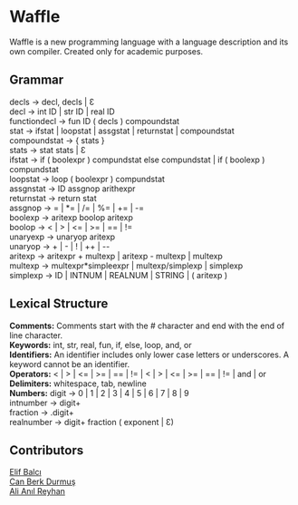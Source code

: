 # Waffle
Waffle is a new programming language with a language description and its own compiler. Created only for academic purposes.

## Grammar
decls 		→ decl, decls | Ɛ  
decl 		→ int ID | str ID | real ID  
functiondecl	→ fun ID ( decls ) compoundstat  
stat 		→ ifstat | loopstat | assgstat | returnstat | compoundstat  
compoundstat → { stats }  
stats 		→ stat stats | Ɛ  
ifstat 		→ if ( boolexpr ) compundstat else compundstat | if ( boolexp ) compundstat  
loopstat	→ loop ( boolexpr ) compundstat  
assgnstat 	→ ID assgnop arithexpr  
returnstat  → return stat  
assgnop	→ = | \*= | /= | %= | += | -=  
boolexp	→ aritexp boolop aritexp  
boolop		→ < | > | <= | >= | == | !=   
unaryexp	→ unaryop aritexp  
unaryop	→ + | - | ! | ++ | --  
aritexp 		→ aritexpr + multexp | aritexp - multexp | multexp  
multexp	→ multexpr*simpleexpr | multexp/simplexp | simplexp  
simplexp 	→ ID | INTNUM | REALNUM | STRING | ( aritexp )  

## Lexical Structure
**Comments:** Comments start with the # character and end with the end of line character.  
**Keywords:** int, str, real, fun, if, else, loop, and, or  
**Identifiers:** An identifier includes only lower case letters or underscores. A keyword cannot be an identifier.  
**Operators:** < | > | <= | >= | == | != | < | > | <= | >= | == | != | and | or  
**Delimiters:** whitespace, tab, newline  
**Numbers:** 
digit 		→ 0 | 1 | 2 | 3 | 4 | 5 | 6  | 7 | 8 | 9  
intnumber 	→ digit+  
fraction  	→ .digit+  
realnumber  	→ digit+ fraction ( exponent |  Ɛ)  

## Contributors

[Elif Balcı](https://www.elifbalci.com)  
[Can Berk Durmuş](https://www.canberkdurmus.com)  
[Ali Anıl Reyhan](https://www.anilreyhan.com)  